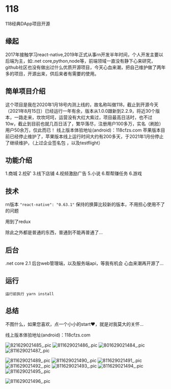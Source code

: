 # 118
118经典DApp项目开源

## 缘起
2017年接触学习react-native,2019年正式从事rn开发半年时间，个人开发主要以后端为主，如:.net core,python,node等，前端领域一直没有静下心来研究，github社区也没有做出过什么优质开源项目，今天心血来潮，把自己维护做了两年多的项目，开源出来，供后来者有需要的使用。

## 简单项目介绍
这个项目是我在2020年1月18号内测上线的，故名称叫做118，截止到开源今天（2021年8月15日）已经运行一年有余，版本从1.0.0跟新到2.2.9，将近30个版本，一路走来，坎坎坷坷，运营没有大红大紫过，项目最高日活时，也不过 10w，截止到目前也就几百日活了，繁华落尽，注册用户100多万，实名（刷脸）用户50余万，仅此而已！
线上版本体验地址(android)：118cfzs.com
苹果版本目前已经停止维护了，苹果版本线上运行时间大约有200多天，于2021年1月份停止了继续维护，（上过企业签名包 ，以及testflight）

## 功能介绍
1.商城
2.挖矿
3.线下店铺
4.视频激励广告
5.小说
6.帮帮赚任务
6.游戏

## 技术

rn版本 `"react-native": "0.63.1"`
保持的换算比较新的版本，不用担心使用不了的问题

用到了redux

除此之外都是普通的东西，普通到不能再普通了...

## 后台

.net core 2.1 后台web管理端，以及服务端api，等我有机会 心血来潮再开源了...

## 运行

`运行前执行 yarn install`

## 总结

不图什么，如果您喜欢，点一个小小的start❤️，就是对我莫大的关怀...

线上版本体验地址(android)：118cfzs.com

![821629021485_.pic](./assets/801629021485_.pic.jpg)
![811629021486_.pic](./assets/811629021486_.pic.jpg)
![801629021484_.pic](./assets/781628827184_.pic.jpg)
![811629021487_.pic](./assets/821629021487_.pic.jpg)

![811629021489_.pic](./assets/841629021489_.pic.jpg)
![811629021490_.pic](./assets/851629021490_.pic.jpg)
![811629021491_.pic](./assets/861629021491_.pic.jpg)
![811629021492_.pic](./assets/871629021492_.pic.jpg)
![811629021493_.pic](./assets/881629021493_.pic.jpg)
![811629021494_.pic](./assets/891629021494_.pic.jpg)
![811629021495_.pic](./assets/901629021495_.pic.jpg)

![811629021496_.pic](./assets/911629021496_.pic.jpg)


